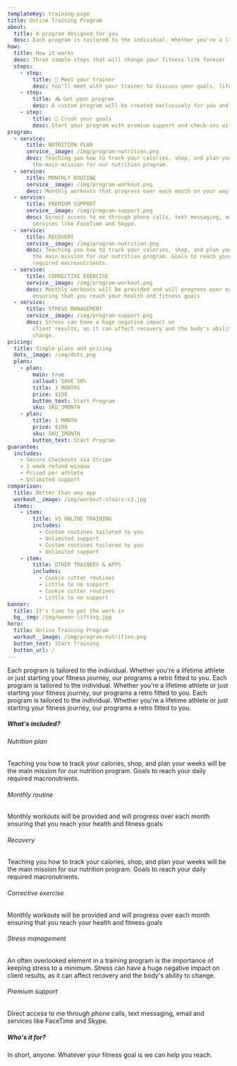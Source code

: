 ```yaml
---
templateKey: training-page
title: Online Training Program
about:
  title: A program designed for you
  desc: Each program is tailored to the individual. Whether you're a lifetime athlete or just starting your fitness journey, our programs a retro fitted to you.
how:
  title: How it works
  desc: Three simple steps that will change your fitness life forever
  steps:
    - step:
        title: 💬 Meet your trainer
        desc: You'll meet with your trainer to discuss your goals, lifestyle, and more.
    - step:
        title: 📥 Get your program
        desc: A custom program will be created exclusively for you and made available online
    - step:
        title: 👊 Crush your goals
        desc: Start your program with premium support and check-ins with your trainer
program:
  - service:
      title: NUTRITION PLAN
      service__image: /img/program-nutrition.png
      desc: Teaching you how to track your calories, shop, and plan your weeks will be
        the main mission for our nutrition program.
  - service:
      title: MONTHLY ROUTINE
      service__image: /img/program-workout.png
      desc: Monthly workouts that progress over each month on your way to your goals
  - service:
      title: PREMIUM SUPPORT
      service__image: /img/program-support.png
      desc: Direct access to me through phone calls, text messaging, email and
        services like FaceTime and Skype.
  - service:
      title: RECOVERY
      service__image: /img/program-nutrition.png
      desc: Teaching you how to track your calories, shop, and plan your weeks will be
        the main mission for our nutrition program. Goals to reach your daily
        required macronutrients.
  - service:
      title: CORRECTIVE EXERCISE
      service__image: /img/program-workout.png
      desc: Monthly workouts will be provided and will progress over each month
        ensuring that you reach your health and fitness goals
  - service:
      title: STRESS MANAGEMENT
      service__image: /img/program-support.png
      desc: Stress can have a huge negative impact on
        client results, as it can affect recovery and the body's ability to
        change.
pricing:
  title: Simple plans and pricing
  dots__image: /img/dots.png
  plans:
    - plan:
        main: true
        callout: SAVE 50%
        title: 3 MONTHS
        price: $150
        button_text: Start Program
        sku: SKU_3MONTH
    - plan:
        title: 1 MONTH
        price: $100
        sku: SKU_1MONTH
        button_text: Start Program
guarantee:
  includes:
    - Secure Checkouts via Stripe
    - 1 week refund window
    - Priced per athlete
    - Unlimited support
comparison:
  title: Better than any app
  workout__image: /img/workout-stairs-v3.jpg
  items:
    - item:
        title: V3 ONLINE TRAINING
        includes:
          - Custom routines tailored to you
          - Unlimited support
          - Custom routines tailored to you
          - Unlimited support
    - item:
        title: OTHER TRAINERS & APPS
        includes:
          - Cookie cutter routines
          - Little to no support
          - Cookie cutter routines
          - Little to no support
banner:
  title: It's time to put the work in
  bg__img: /img/woman-lifting.jpg
hero:
  title: Online Training Program
  workout__image: /img/program-nutrition.png
  button_text: Start Training
  button_url: /
---
```

Each program is tailored to the individual. Whether you're a lifetime athlete or just starting your fitness journey, our programs a retro fitted to you. Each program is tailored to the individual. Whether you're a lifetime athlete or just starting your fitness journey, our programs a retro fitted to you. Each program is tailored to the individual. Whether you're a lifetime athlete or just starting your fitness journey, our programs a retro fitted to you.

##### What's included?

###### Nutrition plan
Teaching you how to track your calories, shop, and plan your weeks will be the main mission for our nutrition program. Goals to reach your daily required macronutrients.
###### Monthly routine
Monthly workouts will be provided and will progress over each month ensuring that you reach your health and fitness goals
###### Recovery
Teaching you how to track your calories, shop, and plan your weeks will be the main mission for our nutrition program. Goals to reach your daily required macronutrients.
###### Corrective exercise
Monthly workouts will be provided and will progress over each month ensuring that you reach your health and fitness goals
###### Stress management
An often overlooked element in a training program is the importance of keeping stress to a minimum. Stress can have a huge negative impact on client results, as it can affect recovery and the body's ability to change.
###### Premium support
Direct access to me through phone calls, text messaging, email and services like FaceTime and Skype.

##### Who's it for?
In short, anyone. Whatever your fitness goal is we can help you reach.
